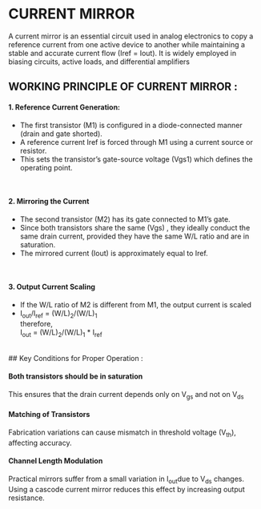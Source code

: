 # CURRENT MIRROR <br>
A current mirror is an essential circuit used in analog electronics to copy a reference current from one active device to another while maintaining a stable and accurate current flow (Iref = Iout). It is widely employed in biasing circuits, active loads, and differential amplifiers<br>

## WORKING PRINCIPLE OF CURRENT MIRROR :<br>

#### 1. Reference Current Generation:<br>
* The first transistor (M1) is configured in a diode-connected manner (drain and gate shorted).<br>
* A reference current Iref is forced through M1 using a current source or resistor.<br>
* This sets the transistor’s gate-source voltage (Vgs1) which defines the operating point.<br>
<br>

#### 2. Mirroring the Current<br>
* The second transistor (M2) has its gate connected to M1’s gate.<br>
* Since both transistors share the same (Vgs) , they ideally conduct the same drain current, provided they have the same W/L ratio and are in saturation.<br>
* The mirrored current (Iout) is approximately equal to Iref.<br>
<br>

#### 3. Output Current Scaling <br>

* If the W/L ratio of M2 is different from M1, the output current is scaled<br>
* I<sub>out</sub>/I<sub>ref</sub> = (W/L)<sub>2</sub>/(W/L)<sub>1</sub> <br>
therefore,<br>
I<sub>out</sub> = (W/L)<sub>2</sub>/(W/L)<sub>1</sub> * I<sub>ref</sub> <br>
<br>
## Key Conditions for Proper Operation : <br>

#### Both transistors should be in saturation<br>

This ensures that the drain current depends only on V<sub>gs</sub> and not on V<sub>ds</sub> <br>

#### Matching of Transistors <br>

Fabrication variations can cause mismatch in threshold voltage (V<sub>th</sub>), affecting accuracy.<br>

#### Channel Length Modulation<br> 

Practical mirrors suffer from a small variation in I<sub>out</sub>due to V<sub>ds</sub> changes.<br>
Using a cascode current mirror reduces this effect by increasing output resistance.<br>
